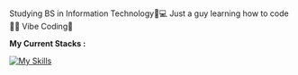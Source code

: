 Studying BS in Information Technology📝💻
Just a guy learning how to code👨‍💻
Vibe Coding🫶

**My Current Stacks :**

[![My Skills](https://skillicons.dev/icons?i=html,css,js,bootstrap,java,python,php,nodejs,cpp,mysql,sqlite,express,django,figma,git)](https://skillicons.dev)


